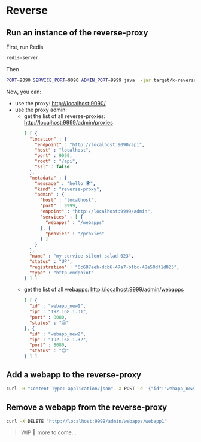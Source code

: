 # Reverse

## Run an instance of the reverse-proxy

First, run Redis

```bash
redis-server
```

Then

```bash
PORT=9090 SERVICE_PORT=9090 ADMIN_PORT=9999 java  -jar target/k-reverse-1.0-SNAPSHOT-fat.jar
```

Now, you can:

- use the proxy: [http://localhost:9090/](http://localhost:9090/)
- use the proxy admin: 
  - get the list of all reverse-proxies: [http://localhost:9999/admin/proxies](http://localhost:9999/admin/proxies)
    ```json
    [ [ {
      "location" : {
        "endpoint" : "http://localhost:9090/api",
        "host" : "localhost",
        "port" : 9090,
        "root" : "/api",
        "ssl" : false
      },
      "metadata" : {
        "message" : "hello 🌍",
        "kind" : "reverse-proxy",
        "admin" : {
          "host" : "localhost",
          "port" : 9999,
          "enpoint" : "http://localhost:9999/admin",
          "services" : [ {
            "webapps" : "/webapps"
          }, {
            "proxies" : "/proxies"
          } ]
        }
      },
      "name" : "my-service-silent-salad-023",
      "status" : "UP",
      "registration" : "6c687aeb-dcb6-47a7-bfbc-48e50df1d825",
      "type" : "http-endpoint"
    } ] ]
    ```
  - get the list of all webapps: [http://localhost:9999/admin/webapps](http://localhost:9999/admin/webapps)
    ```json
    [ [ {
      "id" : "webapp_new1",
      "ip" : "192.168.1.31",
      "port" : 8080,
      "status" : "😍"
    }, {
      "id" : "webapp_new2",
      "ip" : "192.168.1.32",
      "port" : 8080,
      "status" : "😍"
    } ] ]
    ```

## Add a webapp to the reverse-proxy

```bash
curl -H "Content-Type: application/json" -X POST -d '{"id":"webapp_new1","ip":"192.168.1.31","port":8080}' "http://localhost:9999/admin/webapps"
```

## Remove a webapp from the reverse-proxy

```bash
curl -X DELETE "http://localhost:9999/admin/webapps/webapp1"
```

> WIP 🚧 more to come...